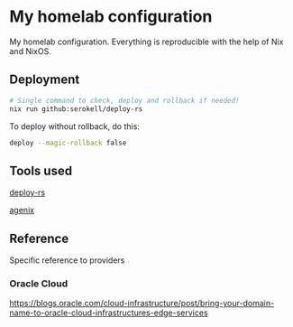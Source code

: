 # My homelab configuration

My homelab configuration. Everything is reproducible with the help of Nix and NixOS.

## Deployment

```sh
# Single command to check, deploy and rollback if needed!
nix run github:serokell/deploy-rs
```

To deploy without rollback, do this:

```sh
deploy --magic-rollback false
```

## Tools used

[deploy-rs](https://github.com/serokell/deploy-rs)

[agenix](https://github.com/ryantm/agenix)

## Reference

Specific reference to providers

### Oracle Cloud

https://blogs.oracle.com/cloud-infrastructure/post/bring-your-domain-name-to-oracle-cloud-infrastructures-edge-services
